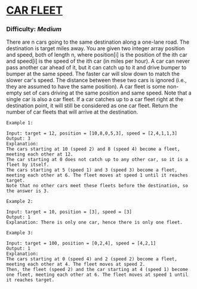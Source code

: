# [CAR FLEET](https://leetcode.com/problems/car-fleet/)

### Difficulty: ***Medium***

There are n cars going to the same destination along a one-lane road. The destination is target miles away.
You are given two integer array position and speed, both of length n, where position[i] is the position of the ith car and speed[i] is the speed of the ith car (in miles per hour).
A car can never pass another car ahead of it, but it can catch up to it and drive bumper to bumper at the same speed. The faster car will slow down to match the slower car's speed. The distance between these two cars is ignored (i.e., they are assumed to have the same position).
A car fleet is some non-empty set of cars driving at the same position and same speed. Note that a single car is also a car fleet.
If a car catches up to a car fleet right at the destination point, it will still be considered as one car fleet.
Return the number of car fleets that will arrive at the destination.

```
Example 1:

Input: target = 12, position = [10,8,0,5,3], speed = [2,4,1,1,3]
Output: 3
Explanation:
The cars starting at 10 (speed 2) and 8 (speed 4) become a fleet, meeting each other at 12.
The car starting at 0 does not catch up to any other car, so it is a fleet by itself.
The cars starting at 5 (speed 1) and 3 (speed 3) become a fleet, meeting each other at 6. The fleet moves at speed 1 until it reaches target.
Note that no other cars meet these fleets before the destination, so the answer is 3.
```
```
Example 2:

Input: target = 10, position = [3], speed = [3]
Output: 1
Explanation: There is only one car, hence there is only one fleet.
```
```
Example 3:

Input: target = 100, position = [0,2,4], speed = [4,2,1]
Output: 1
Explanation:
The cars starting at 0 (speed 4) and 2 (speed 2) become a fleet, meeting each other at 4. The fleet moves at speed 2.
Then, the fleet (speed 2) and the car starting at 4 (speed 1) become one fleet, meeting each other at 6. The fleet moves at speed 1 until it reaches target.
```
